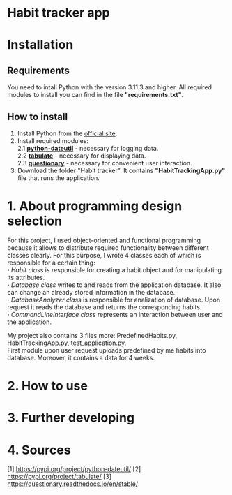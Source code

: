 # Habit tracker app


# Installation
## Requirements
You need to intall Python with the version 3.11.3 and higher.
All required modules to install you can find in the file **"requirements.txt"**.
## How to install
1. Install Python from the [official site](https://www.python.org/downloads/).  
2. Install required modules:  
   2.1 [**python-dateutil**](https://pypi.org/project/python-dateutil/) - necessary for logging data.  
   2.2 [**tabulate**](https://pypi.org/project/tabulate/) - necessary for displaying data.  
   2.3 [**questionary**](https://questionary.readthedocs.io/en/stable/) - necessary for convenient user interaction.  
3. Download the folder "Habit tracker". It contains **"HabitTrackingApp.py"** file that runs the application.  


# 1. About programming design selection
For this project, I used object-oriented and functional programming because it allows to distribute required functionality between different classes clearly. For this purpose, I wrote 4 classes each of which is responsible for a certain thing:  
**·** _Habit class_ is responsible for creating a habit object and for manipulating its attributes.  
**·** _Database class_ writes to and reads from the application database. It also can change an already stored information in the database.  
**·** _DatabaseAnalyzer class_ is responsible for analization of database. Upon request it reads the database and returns the corresponding habits.  
**·** _CommandLineInterface class_ represents an interaction between user and the application.  

My project also contains 3 files more: PredefinedHabits.py, HabitTrackingApp.py, test_application.py.  
First module upon user request uploads predefined by me habits into database. Moreover, it contains a data for 4 weeks.


# 2. How to use

# 3. Further developing

# 4. Sources
[1] https://pypi.org/project/python-dateutil/
[2] https://pypi.org/project/tabulate/
[3] https://questionary.readthedocs.io/en/stable/
